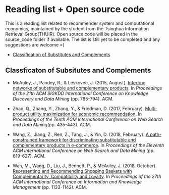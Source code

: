 # Reading list + Open source code

This is a reading list related to recommender system and computational economics, maintained by the student from the  Tsinghua Information Retrieval Group(THUIR). Open source code will be placed in the source_code folder if available. The list is still yet to be completed and any suggestions are welcome =)

- [Classification of Substitutes and Complements](#classification-of-substitutes-and-complements)

<a name="#classification-of-substitutes-and-complements"></a>

## Classficaton of Subsitutes and Complements

- McAuley, J., Pandey, R., & Leskovec, J. (2015, August). [Inferring networks of substitutable and complementary products](https://cseweb.ucsd.edu/~jmcauley/pdfs/kdd15.pdf). In *Proceedings of the 21th ACM SIGKDD International Conference on Knowledge Discovery and Data Mining* (pp. 785-794). ACM.

- Zhao, Q., Zhang, Y., Zhang, Y., & Friedman, D. (2017, February). [Multi-product utility maximization for economic recommendation](http://yongfeng.me/attach/multi-utility-wsdm17.pdf). In *Proceedings of the Tenth ACM International Conference on Web Search and Data Mining*(pp. 435-443). ACM.
- Wang, Z., Jiang, Z., Ren, Z., Tang, J., & Yin, D. (2018, February). [A path-constrained framework for discriminating substitutable and complementary products in e-commerce](http://delivery.acm.org/10.1145/3160000/3159710/p619-wang.pdf?ip=206.161.232.17&id=3159710&acc=ACTIVE%20SERVICE&key=BF85BBA5741FDC6E%2E587F3204F5B62A59%2ED0B7E6D65B9041DC%2E4D4702B0C3E38B35&__acm__=1546316474_5a703d5c6f694a46685cb23beb24550d). In *Proceedings of the Eleventh ACM International Conference on Web Search and Data Mining* (pp. 619-627). ACM.
- Wan, M., Wang, D., Liu, J., Bennett, P., & McAuley, J. (2018, October). [Representing and Recommending Shopping Baskets with Complementarity, Compatibility and Loyalty](https://cseweb.ucsd.edu/~jmcauley/pdfs/cikm18a.pdf). In *Proceedings of the 27th ACM International Conference on Information and Knowledge Management* (pp. 1133-1142). ACM.



